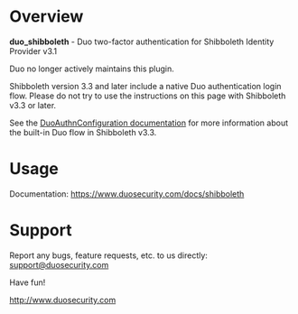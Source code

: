 # Overview

**duo_shibboleth** - Duo two-factor authentication for Shibboleth Identity Provider v3.1

Duo no longer actively maintains this plugin.

Shibboleth version 3.3 and later include a native Duo authentication login flow. Please do not try to use the instructions on this page with Shibboleth v3.3 or later. 

See the [DuoAuthnConfiguration documentation](https://wiki.shibboleth.net/confluence/display/IDP30/DuoAuthnConfiguration) for more information about the built-in Duo flow in Shibboleth v3.3.

# Usage

Documentation: <https://www.duosecurity.com/docs/shibboleth>

# Support

Report any bugs, feature requests, etc. to us directly: support@duosecurity.com

Have fun!

<http://www.duosecurity.com>
